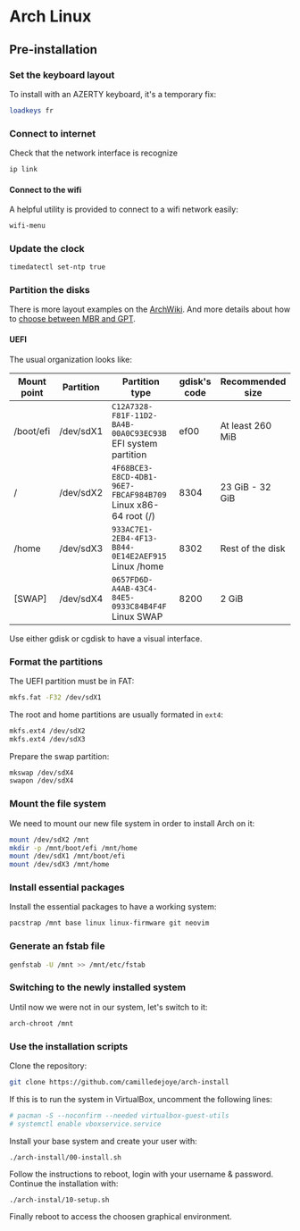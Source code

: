 # Arch Linux

## Pre-installation

### Set the keyboard layout

To install with an AZERTY keyboard, it's a temporary fix:
```sh
loadkeys fr
```

### Connect to internet

Check that the network interface is recognize
```sh
ip link
```

#### Connect to the wifi

A helpful utility is provided to connect to a wifi network easily:
```sh
wifi-menu
```

### Update the clock

```sh
timedatectl set-ntp true
```

### Partition the disks

There is more layout examples on the [ArchWiki](https://wiki.archlinux.org/index.php/Partitioning#Example_layouts).
And more details about how to [choose between MBR and GPT](https://wiki.archlinux.org/index.php/Partitioning#Choosing_between_GPT_and_MBR).

#### UEFI

The usual organization looks like:

| Mount point | Partition | Partition type                                               | gdisk's code     | Recommended size |
|--------------|-----------|--------------------------------------------------------------|------------------|------------------|
| /boot/efi    | /dev/sdX1 | `C12A7328-F81F-11D2-BA4B-00A0C93EC93B` EFI system partition  | ef00             | At least 260 MiB |
| /            | /dev/sdX2 | `4F68BCE3-E8CD-4DB1-96E7-FBCAF984B709` Linux x86-64 root (/) | 8304             | 23 GiB - 32 GiB  |
| /home        | /dev/sdX3 | `933AC7E1-2EB4-4F13-B844-0E14E2AEF915` Linux /home           | 8302             | Rest of the disk |
| [SWAP]       | /dev/sdX4 | `0657FD6D-A4AB-43C4-84E5-0933C84B4F4F` Linux SWAP            | 8200             | 2 GiB            |

Use either gdisk or cgdisk to have a visual interface.

### Format the partitions

The UEFI partition must be in FAT:
```sh
mkfs.fat -F32 /dev/sdX1
```

The root and home partitions are usually formated in `ext4`:
```sh
mkfs.ext4 /dev/sdX2
mkfs.ext4 /dev/sdX3
```

Prepare the swap partition:
```sh
mkswap /dev/sdX4
swapon /dev/sdX4
```

### Mount the file system

We need to mount our new file system in order to install Arch on it:
```sh
mount /dev/sdX2 /mnt
mkdir -p /mnt/boot/efi /mnt/home
mount /dev/sdX1 /mnt/boot/efi
mount /dev/sdX3 /mnt/home
```

### Install essential packages

Install the essential packages to have a working system:
```sh
pacstrap /mnt base linux linux-firmware git neovim
```

### Generate an fstab file

```sh
genfstab -U /mnt >> /mnt/etc/fstab
```

### Switching to the newly installed system

Until now we were not in our system, let's switch to it:
```sh
arch-chroot /mnt
```

### Use the installation scripts

Clone the repository:
```sh
git clone https://github.com/camilledejoye/arch-install
```

If this is to run the system in VirtualBox, uncomment the following lines:
```sh
# pacman -S --noconfirm --needed virtualbox-guest-utils
# systemctl enable vboxservice.service
```

Install your base system and create your user with:
```
./arch-install/00-install.sh
```

Follow the instructions to reboot, login with your username & password.
Continue the installation with:
```sh
./arch-instal/10-setup.sh
```

Finally reboot to access the choosen graphical environment.
